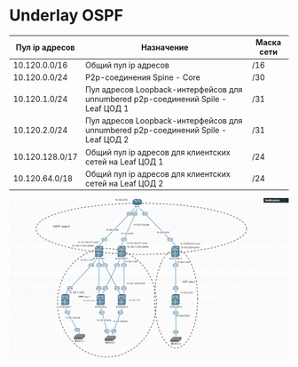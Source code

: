 # Underlay OSPF

| Пул ip адресов | Назначение | Маска сети |
| ------ | ------ | ------ |
| 10.120.0.0/16 | Общий пул ip адресов | /16 |
| 10.120.0.0/24 | P2p-соединения Spine - Core| /30 |
| 10.120.1.0/24 | Пул адресов Loopback-интерфейсов для unnumbered p2p-соединений Spile - Leaf ЦОД 1 | /31 |
| 10.120.2.0/24 | Пул адресов Loopback-интерфейсов для unnumbered p2p-соединений Spile - Leaf ЦОД 2 | /31 |
| 10.120.128.0/17 | Общий пул ip адресов для клиентских сетей на Leaf ЦОД 1 | /24 |
| 10.120.64.0/18 | Общий пул ip адресов для клиентских сетей на Leaf ЦОД 2 | /24 |




![](Lab2.png)

